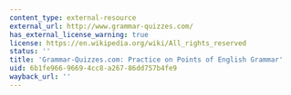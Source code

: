 ```yaml
---
content_type: external-resource
external_url: http://www.grammar-quizzes.com/
has_external_license_warning: true
license: https://en.wikipedia.org/wiki/All_rights_reserved
status: ''
title: 'Grammar-Quizzes.com: Practice on Points of English Grammar'
uid: 6b1fe966-9669-4cc8-a267-86dd757b4fe9
wayback_url: ''
---
```

